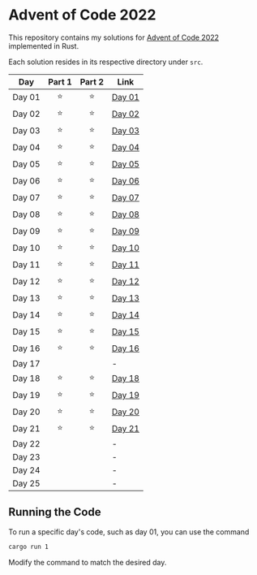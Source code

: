 # Advent of Code 2022

This repository contains my solutions for [Advent of Code 2022](https://adventofcode.com/2022) implemented in Rust.

Each solution resides in its respective directory under `src`.

| Day    |  Part 1  |  Part 2  | Link                 |
|--------|:--------:|:--------:|----------------------|
| Day 01 |    ⭐     |    ⭐     | [Day 01](src/day_01) |
| Day 02 |    ⭐     |    ⭐     | [Day 02](src/day_02) |
| Day 03 |    ⭐     |    ⭐     | [Day 03](src/day_03) |
| Day 04 |    ⭐     |    ⭐     | [Day 04](src/day_04) |
| Day 05 |    ⭐     |    ⭐     | [Day 05](src/day_05) |
| Day 06 |    ⭐     |    ⭐     | [Day 06](src/day_06) |
| Day 07 |    ⭐     |    ⭐     | [Day 07](src/day_07) |
| Day 08 |    ⭐     |    ⭐     | [Day 08](src/day_08) |
| Day 09 |    ⭐     |    ⭐     | [Day 09](src/day_09) |
| Day 10 |    ⭐     |    ⭐     | [Day 10](src/day_10) |
| Day 11 |    ⭐     |    ⭐     | [Day 11](src/day_11) |
| Day 12 |    ⭐     |    ⭐     | [Day 12](src/day_12) |
| Day 13 |    ⭐     |    ⭐     | [Day 13](src/day_13) |
| Day 14 |    ⭐     |    ⭐     | [Day 14](src/day_14) |
| Day 15 |    ⭐     |    ⭐     | [Day 15](src/day_15) |
| Day 16 |    ⭐     |    ⭐     | [Day 16](src/day_16) |
| Day 17 |          |          | -                    |
| Day 18 |    ⭐     |    ⭐     | [Day 18](src/day_18) |
| Day 19 |    ⭐     |    ⭐     | [Day 19](src/day_19) |
| Day 20 |    ⭐     |    ⭐     | [Day 20](src/day_20) |
| Day 21 |    ⭐     |    ⭐     | [Day 21](src/day_21) |
| Day 22 |          |          | -                    |
| Day 23 |          |          | -                    |
| Day 24 |          |          | -                    |
| Day 25 |          |          | -                    |

## Running the Code
To run a specific day's code, such as day 01, you can use the command
``` bash 
cargo run 1
```
Modify the command to match the desired day.
